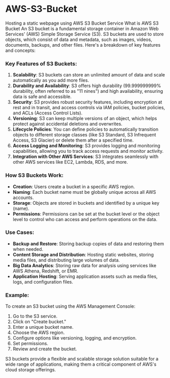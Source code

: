 # AWS-S3-Bucket
Hosting a static webpage using AWS S3 Bucket Service
What is AWS S3 Bucket
An S3 bucket is a fundamental storage container in Amazon Web Services' (AWS) Simple Storage Service (S3). S3 buckets are used to store objects, which consist of data and metadata, such as images, videos, documents, backups, and other files. Here's a breakdown of key features and concepts:

### Key Features of S3 Buckets:
1. **Scalability**: S3 buckets can store an unlimited amount of data and scale automatically as you add more files.
2. **Durability and Availability**: S3 offers high durability (99.999999999% durability, often referred to as "11 nines") and high availability, ensuring data is safe and accessible.
3. **Security**: S3 provides robust security features, including encryption at rest and in transit, and access controls via IAM policies, bucket policies, and ACLs (Access Control Lists).
4. **Versioning**: S3 can keep multiple versions of an object, which helps protect against accidental deletions and overwrites.
5. **Lifecycle Policies**: You can define policies to automatically transition objects to different storage classes (like S3 Standard, S3 Infrequent Access, S3 Glacier) or delete them after a specified time.
6. **Access Logging and Monitoring**: S3 provides logging and monitoring capabilities, allowing you to track access requests and monitor activity.
7. **Integration with Other AWS Services**: S3 integrates seamlessly with other AWS services like EC2, Lambda, RDS, and more.

### How S3 Buckets Work:
- **Creation**: Users create a bucket in a specific AWS region.
- **Naming**: Each bucket name must be globally unique across all AWS accounts.
- **Storage**: Objects are stored in buckets and identified by a unique key (name).
- **Permissions**: Permissions can be set at the bucket level or the object level to control who can access and perform operations on the data.

### Use Cases:
- **Backup and Restore**: Storing backup copies of data and restoring them when needed.
- **Content Storage and Distribution**: Hosting static websites, storing media files, and distributing large volumes of data.
- **Big Data Analytics**: Storing raw data for analysis using services like AWS Athena, Redshift, or EMR.
- **Application Hosting**: Serving application assets such as media files, logs, and configuration files.

### Example:
To create an S3 bucket using the AWS Management Console:
1. Go to the S3 service.
2. Click on "Create bucket."
3. Enter a unique bucket name.
4. Choose the AWS region.
5. Configure options like versioning, logging, and encryption.
6. Set permissions.
7. Review and create the bucket.

S3 buckets provide a flexible and scalable storage solution suitable for a wide range of applications, making them a critical component of AWS's cloud storage offerings.

